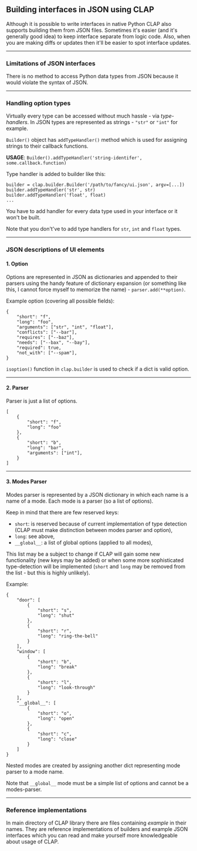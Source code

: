 ## Building interfaces in JSON using CLAP

Although it is possible to write interfaces in native Python CLAP also
supports building them from JSON files. 
Sometimes it's easier (and it's generally good idea) to keep interface
separate from logic code. Also, when you are making diffs or updates then it'll
be easier to spot interface updates.

----

### Limitations of JSON interfaces

There is no method to access Python data types from JSON because it would violate
the syntax of JSON.


----

### Handling option types

Virtually every type can be accessed without much hassle - via *type-handlers*.
In JSON types are represented as strings - `"str"` or `"int"` for example.

`Builder()` object has `addTypeHandler()` method which is used for assigning strings
to their callback functions.

**USAGE**: `Builder().addTypeHandler('string-identifer', some.callback.function)`

Type handler is added to builder like this:

    builder = clap.builder.Builder('/path/to/fancy/ui.json', argv=[...])
    builder.addTypeHandler('str', str)
    builder.addTypeHandler('float', float)
    ...

You have to add handler for every data type used in your interface or it won't be built.

Note that you don't've to add type handlers for `str`, `int` and `float` types.


----

### JSON descriptions of UI elements

#### 1. Option

Options are represented in JSON as dictionaries and appended to their parsers using
the handy feature of dictionary expansion (or something like this, I cannot force myself
to memorize the name) - `parser.add(**option)`.

Example option (covering all possible fields):

    {
        "short": "f",
        "long": "foo",
        "arguments": ["str", "int", "float"],
        "conflicts": ["--bar"],
        "requires": ["--baz"],
        "needs": ["--bax", "--bay"],
        "required": true,
        "not_with": ["--spam"],
    }


`isoption()` function in `clap.builder` is used to check if a dict is valid option.

----

#### 2. Parser

Parser is just a list of options.

    [
        {
            "short": "f",
            "long": "foo"
        },
        {
            "short": "b",
            "long": "bar",
            "arguments": ["int"],
        }
    ]

----

#### 3. Modes Parser

Modes parser is represented by a JSON dictionary in which each name is a name of a
mode. Each mode is a parser (so a list of options).

Keep in mind that there are few reserved keys:

*   `short`:        is reserved because of current implementation of type detection
                    (CLAP must make distinction between modes parser and option),
*   `long`:         see above,
*   `__global__`:   a list of global options (applied to all modes),

This list may be a subject to change if CLAP will gain some new functionality (new keys may
be added) or when some more sophisticated type-detection will be implemented (`short` and `long`
may be removed from the list - but this is highly unlikely).

Example:

    {
        "door": [
            {
                "short": "s",
                "long": "shut"
            },
            {
                "short": "r",
                "long": "ring-the-bell"
            }
        ],
        "window": [
            {
                "short": "b",
                "long": "break"
            },
            {
                "short": "l",
                "long": "look-through"
            }
        ],
        "__global__": [
            {
                "short": "o",
                "long": "open"
            },
            {
                "short": "c",
                "long": "close"
            }
        ]
    }

Nested modes are created by assigning another dict representing mode parser to a mode name.

Note that `__global__` mode must be a simple list of options and cannot be a modes-parser.


----

### Reference implementations

In main directory of CLAP library there are files containing *example* in their names.
They are reference implementations of builders and example JSON interfaces which you can read and
make yourself more knowledgeable about usage of CLAP.
